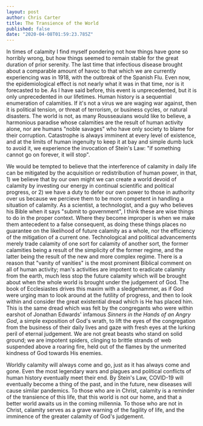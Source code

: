 ```yaml
---
layout: post
author: Chris Carter
title: The Transience of the World
published: false
date: "2020-04-08T01:59:23.785Z"
---
```

In times of calamity I find myself pondering not how things have gone so horribly wrong, but how things seemed to remain stable for the great duration of prior serenity. The last time that infectious disease brought about a comparable amount of havoc to that which we are currently experiencing was in 1918, with the outbreak of the Spanish Flu. Even now, the epidemiological effect is not nearly what it was in that time, nor is it forecasted to be. As I have said before, this event is unprecedented, but it is only unprecedented in our lifetimes. Human history is a sequential enumeration of calamities. If it's not a virus we are waging war against, then it is political tension, or threat of terrorism, or business cycles, or natural disasters. The world is not, as many Rousseauians would like to believe, a harmonious paradise whose calamities are the result of human activity alone, nor are humans "noble savages" who have only society to blame for their corruption. Catastrophe is always imminent at every level of existence, and at the limits of human ingenuity to keep it at bay and simple dumb luck to avoid it, we experience the invocation of Stein's Law: "if something cannot go on forever, it will stop".

We would be tempted to believe that the interference of calamity in daily life can be mitigated by the acquisition or redistribution of human power, in that, 1) we believe that by our own might we can create a world devoid of calamity by investing our energy in continual scientific and political progress, or 2) we have a duty to defer our own power to those in authority over us because we percieve them to be more competent in handling a situation of calamity. As a scientist, a technologist, and a guy who believes his Bible when it says "submit to government", I think these are wise things to do in the proper context. Where they become improper is when we make them antecedent to a false consequent, as doing these things places no guarantee on the likelihood of future calamity as a whole, nor the efficiency of the mitigation of a current one. Technological and political advancements merely trade calamity of one sort for calamity of another sort, the former calamities being a result of the simplicity of the former regime, and the latter being the result of the new and more complex regime. There is a reason that "vanity of vanities" is the most prominent Biblical comment on all of human activity; man's activities are impotent to eradicate calamity from the earth, much less stop the future calamity which will be brought about when the whole world is brought under the judgement of God. The book of Ecclesiastes drives this maxim with a sledgehammer, as if God were urging man to look around at the futility of progress, and then to look within and consider the great existential dread which is He has placed him. This is the same dread which was felt by the congregants who were within earshot of Jonathan Edwards' infamous *Sinners in the Hands of an Angry God*, a simple exposition of God's wrath, to lift the eyes of the congregation from the business of their daily lives and gaze with fresh eyes at the lurking peril of eternal judgement. We are not great beasts who stand on solid ground; we are impotent spiders, clinging to brittle strands of web suspended above a roaring fire, held out of the flames by the unmerited kindness of God towards His enemies.

Worldly calamity will always come and go, just as it has always come and gone. Even the most legendary wars and plagues and political conflicts of human history eventually meet their end. By Stein's Law, COVID-19 will eventually become a thing of the past, and in the future, new diseases will cause similar pandemics. To those who are in Christ, calamity is a reminder of the transience of this life, that this world is not our home, and that a better world awaits us in the coming millennia. To those who are not in Christ, calamity serves as a grave warning of the fagility of life, and the imminence of the greater calamity of God's judgement.